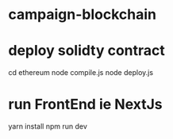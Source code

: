 # campaign-blockchain

# deploy solidty contract
cd ethereum
node compile.js
node deploy.js

# run FrontEnd ie NextJs

yarn install
npm run dev


